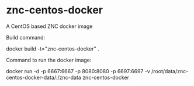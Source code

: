 znc-centos-docker
=================

A CentOS based ZNC docker image

Build command:

docker build -t="znc-centos-docker" .

Command to run the docker image:

docker run -d -p 6667:6667 -p 8080:8080 -p 6697:6697 -v /root/data/znc-centos-docker-data/:/znc-data znc-centos-docker


